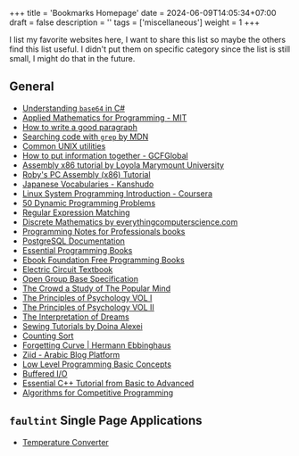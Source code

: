 +++
title = 'Bookmarks Homepage'
date = 2024-06-09T14:05:34+07:00
draft = false
description = ''
tags = ['miscellaneous']
weight = 1
+++

I list my favorite websites here, I want to share this list
so maybe the others find this list useful. I didn't put them
on specific category since the list is still small, I might
do that in the future.

## General

- [Understanding `base64` in C#](http://www.sunshine2k.de/articles/coding/base64/understanding_base64.html)
- [Applied Mathematics for Programming - MIT](https://web.mit.edu/15.053/www/AMP.htm)
- [How to write a good paragraph](https://www.uts.edu.au/current-students/support/helps/self-help-resources/academic-skills/how-write-good-paragraph)
- [Searching code with `grep` by MDN](https://developer.mozilla.org/en-US/blog/searching-code-with-grep/)
- [Common UNIX utilities](http://parallel.vub.ac.be/documentation/linux/unixdoc_download/Utilities.html)
- [How to put information together - GCFGlobal](https://edu.gcfglobal.org/en/useinformationcorrectly/putting-info-together/1/)
- [Assembly x86 tutorial by Loyola Marymount University](https://cs.lmu.edu/~ray/notes/x86assembly/)
- [Roby's PC Assembly (x86) Tutorial](https://web.archive.org/web/20091027095925/http://www.geocities.com/SiliconValley/Park/3230/x86asm/asmles01.html)
- [Japanese Vocabularies - Kanshudo](https://www.kanshudo.com/collections/wikipedia_jlpt)
- [Linux System Programming Introduction - Coursera](https://www.coursera.org/learn/linux-system-programming-introduction-to-buildroot/home/week/1)
- [50 Dynamic Programming Problems](https://www.geeksforgeeks.org/top-50-dynamic-programming-coding-problems-for-interviews/)
- [Regular Expression Matching](https://swtch.com/~rsc/regexp/regexp1.html)
- [Discrete Mathematics by everythingcomputerscience.com](https://everythingcomputerscience.com/discrete_mathematics/Proof_by_Induction.html)
- [Programming Notes for Professionals books](https://books.goalkicker.com/)
- [PostgreSQL Documentation](https://www.postgresql.org/docs/current/index.html)
- [Essential Programming Books](https://www.programming-books.io/)
- [Ebook Foundation Free Programming Books](https://ebookfoundation.github.io/free-programming-books/)
- [Electric Circuit Textbook](https://www.allaboutcircuits.com/textbook/)
- [Open Group Base Specification](https://pubs.opengroup.org/onlinepubs/9699919799/)
- [The Crowd a Study of The Popular Mind](https://www.gutenberg.org/cache/epub/445/pg445-images.html)
- [The Principles of Psychology VOL I](https://www.gutenberg.org/files/57628/57628-h/57628-h.htm)
- [The Principles of Psychology VOL II](https://www.gutenberg.org/cache/epub/57634/pg57634-images.html)
- [The Interpretation of Dreams](https://www.gutenberg.org/cache/epub/66048/pg66048-images.html)
- [Sewing Tutorials by Doina Alexei](https://www.doinaalexei.com/sewing-tutorials.html)
- [Counting Sort](https://www.geeksforgeeks.org/counting-sort/)
- [Forgetting Curve | Hermann Ebbinghaus](https://psychclassics.yorku.ca/Ebbinghaus/index.htm)
- [Ziid - Arabic Blog Platform](https://ziid.net/)
- [Low Level Programming Basic Concepts](https://web.archive.org/web/20091027101401/http://geocities.com/SiliconValley/Park/3230/pas/lowlevel.html)
- [Buffered I/O](https://cseweb.ucsd.edu//~bsy/cse80/lec4/bufferio.html)
- [Essential C++ Tutorial from Basic to Advanced](https://www.learncpp.com/)
- [Algorithms for Competitive Programming](https://cp-algorithms.com/index.html)

## `faultint` Single Page Applications

- [Temperature Converter](/en/int/temperature-converter/)
